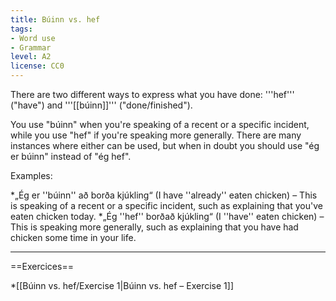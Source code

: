 ```yaml
---
title: Búinn vs. hef
tags:
- Word use
- Grammar
level: A2
license: CC0
---
```


There are two different ways to express what you have done: '''hef''' ("have") and '''[[búinn]]''' ("done/finished").

You use "búinn" when you're speaking of a recent or a specific incident, while you use "hef" if you're speaking more generally. There are many instances where either can be used, but when in doubt you should use "ég er búinn" instead of "ég hef".

Examples:

*„Ég er ''búinn'' að borða kjúkling“ (I have ''already'' eaten chicken) – This is speaking of a recent or a specific incident, such as explaining that you've eaten chicken today.
*„Ég ''hef'' borðað kjúkling“ (I ''have'' eaten chicken) – This is speaking more generally, such as explaining that you have had chicken some time in your life.

***

==Exercices==

*[[Búinn vs. hef/Exercise 1|Búinn vs. hef – Exercise 1]]

